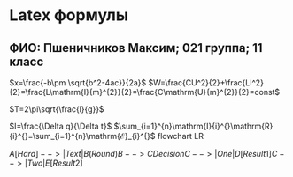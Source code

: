 # Latex формулы
## ФИО: Пшеничников Максим; 021 группа; 11 класс

$x=\frac{-b\pm \sqrt{b^2-4ac}}{2a}$ 
$W=\frac{CU^2}{2}+\frac{LI^2}{2}=\frac{L\mathrm{I}{m}^{2}}{2}=\frac{C\mathrm{U}{m}^{2}}{2}=const$

$T=2\pi\sqrt{\frac{l}{g}}$

$I=\frac{\Delta q}{\Delta t}$
$\sum_{i=1}^{n}\mathrm{I}{i}^{}\mathrm{R}{i}^{}=\sum_{i=1}^{n}\mathrm{ℰ}_{i}^{}$
flowchart LR

$A[Hard] -->|Text| B(Round)
B --> C{Decision}
C -->|One| D[Result 1]
C -->|Two| E[Result 2]$
